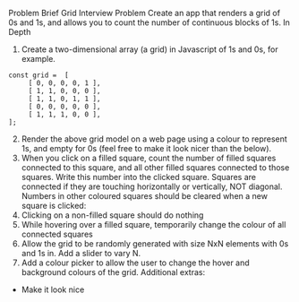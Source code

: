 Problem Brief
Grid Interview Problem
Create an app that renders a grid of 0s and 1s, and allows you to count the number of continuous blocks of 1s.
In Depth
1. Create a two-dimensional array (a grid) in Javascript of 1s and 0s, for example.
```
const grid =  [
     [ 0, 0, 0, 0, 1 ],
     [ 1, 1, 0, 0, 0 ],
     [ 1, 1, 0, 1, 1 ],
     [ 0, 0, 0, 0, 0 ],
     [ 1, 1, 1, 0, 0 ],
];
```
2. Render the above grid model on a web page using a colour to represent 1s, and empty for 0s (feel free to make it look nicer than the below).
3. When you click on a filled square, count the number of filled squares connected to this square, and all other filled squares connected to those squares. Write this number into the clicked square. Squares are connected if they are touching horizontally or vertically, NOT diagonal. Numbers in other coloured squares should be cleared when a new square is clicked:
4. Clicking on a non-filled square should do nothing
5. While hovering over a filled square, temporarily change the colour of all connected squares
6. Allow the grid to be randomly generated with size NxN elements with 0s and 1s in. Add a slider to vary N.
7. Add a colour picker to allow the user to change the hover and background colours of the grid.
Additional extras:
 - Make it look nice
